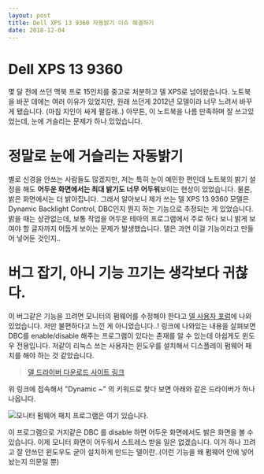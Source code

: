 ```yaml
---
layout: post
title: Dell XPS 13 9360 자동밝기 이슈 해결하기
date: 2018-12-04
---
```


# Dell XPS 13 9360

몇 달 전에 쓰던 맥북 프로 15인치를 중고로 처분하고 델 XPS로 넘어왔습니다. 노트북을 바꾼 데에는 여러 이유가 있었지만, 원래 쓰던게 2012년 모델이라 너무 느려서 바꾸게 됐습니다. (마침 지인이 싸게 팔길래..) 아무튼, 이 노트북을 나름 만족하며 잘 쓰고있었는데, 눈에 거슬리는 문제가 하나 있었습니다.

# 정말로 눈에 거슬리는 자동밝기

별로 신경을 안쓰는 사람들도 많겠지만, 저는 특히 눈이 예민한 편인데 노트북의 밝기 설정을 해도 **어두운 화면에서는 최대 밝기도 너무 어두워**보이는 현상이 있었습니다. 물론, 밝은 화면에서는 더 밝아집니다. 그래서 알아보니 제가 쓰는 델 XPS 13 9360 모델은 Dynamic Backlight Control, DBC인지 뭔지 하는 기능으로 추정되는 게 있었습니다. 밝을 때는 상관없는데, 보통 작업을 어두운 테마의 프로그램에서 주로 하다 보니 밝게 보여야 할 글자까지 어둡게 보이는 문제가 발생했습니다. 델은 과연 이걸 기능이라고 만들어 넣어둔 것인지..

# 버그 잡기, 아니 기능 끄기는 생각보다 귀찮다.

이 버그같은 기능을 끄려면 모니터의 펌웨어를 수정해야 한다고 [델 사용자 포럼](https://www.dell.com/community/Laptops-General-Read-Only/XPS-13-9360-vs-Dynamic-Contrast-Brightness/m-p/5148632)에 나와있었습니다. 저만 불편하다고 느낀 게 아니었습니다..! 링크에 나와있는 내용을 살펴보면 DBC를 enable/disable 해주는 프로그램이 있다는 존재를 알 수 있는데 아쉽게도 윈도우 전용입니다. 저같이 리눅스 쓰는 사용자는 윈도우를 설치해서 디스플레이 펌웨어 패치를 해야 하는 것 같았습니다.

> [델 드라이버 다운로드 사이트 링크](https://www.dell.com/support/home/kr/ko/krdhs1/product-support/product/xps-13-9360-laptop/drivers)

위 링크에 접속해서 "Dynamic ~" 의 키워드로 찾다 보면 아래와 같은 드라이버가 하나 나옵니다.

![모니터 펌웨어 패치 프로그램은 여기 있습니다.](https://jaewoook.github.io/assets/img/xps-dbc/dbc-driver.png)

이 프로그램으로 거지같은 DBC 를 disable 하면 어두운 화면에서도 밝은 화면을 볼 수 있습니다. 이제 모니터 화면이 어두워서 스트레스 받을 일은 없겠습니다. 이거 하나 끄려고 잘 안쓰던 윈도우도 굳이 설치하게 만드는 델이란..(이런 기능을 왜 펌웨어 안에 넣어놨는지 의문일 뿐)